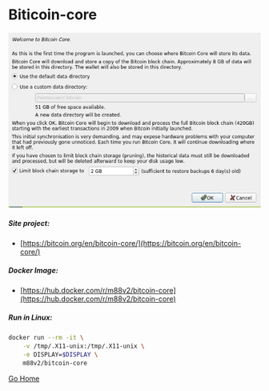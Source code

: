 <!--
 ############################################################################
 Project: docker-X11-apps (none)
 File...: dev/bitcoin-core/README.md
 Created: Monday, 2022/03/14 - 10:46:29
 Author.: @fbnmtz, (fabiano.matoz@gmail.com)
 ~·~·~·~·~·~·~·~·~·~·~·~·~~·~·~·~·~·~·~·~·~·~·~·~·~~·~·~·~·~·~~·~·~·~·~·~·~·~
 Last Modified: Monday, 2022/03/14 - 12:54:42
 Modified By..: @fbnmtz, (fabiano.matoz@gmail.com)
 ~·~·~·~·~·~·~·~·~·~·~·~·~~·~·~·~·~·~·~·~·~·~·~·~·~~·~·~·~·~·~~·~·~·~·~·~·~·~
 Version: 0.0.1.7
 ~·~·~·~·~·~·~·~·~·~·~·~·~~·~·~·~·~·~·~·~·~·~·~·~·~~·~·~·~·~·~~·~·~·~·~·~·~·~
 Description: 
  >
 ############################################################################
 HISTORY:
-->
# Biticoin-core

![biticoin-core](bitcoin-core.png)

##### Site project:

* [https://bitcoin.org/en/bitcoin-core/](https://bitcoin.org/en/bitcoin-core/)

##### Docker Image:

* [https://hub.docker.com/r/m88v2/bitcoin-core](https://hub.docker.com/r/m88v2/bitcoin-core)

##### Run in Linux:

```bash
docker run --rm -it \
    -v /tmp/.X11-unix:/tmp/.X11-unix \
    -e DISPLAY=$DISPLAY \
    m88v2/bitcoin-core
```

[Go Home](https://github.com/M88V2/docker-X11-apps)
